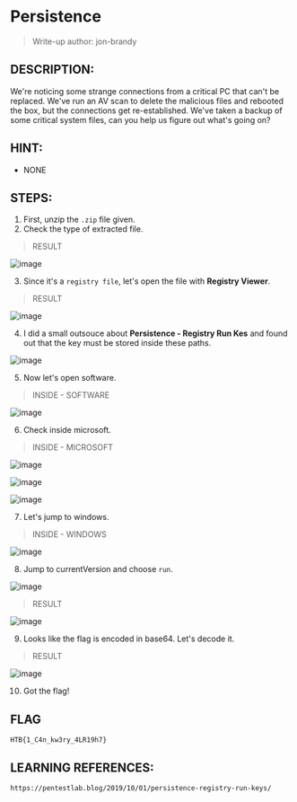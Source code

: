# Persistence
> Write-up author: jon-brandy
## DESCRIPTION:
We're noticing some strange connections from a critical PC that can't be replaced. We've run an AV scan to delete the malicious files and rebooted the box, but the connections get re-established. We've taken a backup of some critical system files, can you help us figure out what's going on?
## HINT:
- NONE
## STEPS:
1. First, unzip the `.zip` file given.
2. Check the type of extracted file.

> RESULT

![image](https://user-images.githubusercontent.com/70703371/211127382-6e86f092-73de-4eac-a5e1-e33e96e3ce38.png)


3. Since it's a `registry file`, let's open the file with **Registry Viewer**.

> RESULT

![image](https://user-images.githubusercontent.com/70703371/211130333-770da493-06ae-47d3-95c2-9fab51546f61.png)


4. I did a small outsouce about **Persistence - Registry Run Kes** and found out that the key must be stored inside these paths.

![image](https://user-images.githubusercontent.com/70703371/211130524-ae74bb3a-7fd4-4221-87eb-bc748293a81a.png)


5. Now let's open software.

> INSIDE - SOFTWARE

![image](https://user-images.githubusercontent.com/70703371/211130395-746a147c-6512-4a69-ad0b-4335dd4724d4.png)


6. Check inside microsoft.

> INSIDE - MICROSOFT

![image](https://user-images.githubusercontent.com/70703371/211130406-fd9b3b2a-c7d7-4e28-a540-dab38b2d5923.png)


![image](https://user-images.githubusercontent.com/70703371/211130411-ea6066e4-e9c1-4367-944c-12c4df1ed2c5.png)


![image](https://user-images.githubusercontent.com/70703371/211130418-0d94070b-4e44-41e5-8ebb-4fd2071d0243.png)



7. Let's jump to windows.

> INSIDE - WINDOWS

![image](https://user-images.githubusercontent.com/70703371/211130560-ad53168d-5bc1-472a-adc1-5f7d442d2d02.png)


8. Jump to currentVersion and choose `run`.


![image](https://user-images.githubusercontent.com/70703371/211130587-c536741a-02bc-4fb3-bcbf-35ae0165dc3b.png)


> RESULT

![image](https://user-images.githubusercontent.com/70703371/211130595-051bbc8d-5e2b-4146-a916-b83b4ffb2ee7.png)


9. Looks like the flag is encoded in base64. Let's decode it.

> RESULT

![image](https://user-images.githubusercontent.com/70703371/211130644-0a08f0df-0fb4-41a1-aa8b-06e86f158425.png)


10. Got the flag!


## FLAG

```
HTB{1_C4n_kw3ry_4LR19h7}
```


## LEARNING REFERENCES:

```
https://pentestlab.blog/2019/10/01/persistence-registry-run-keys/
```
